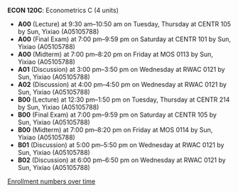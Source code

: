 **ECON 120C**: Econometrics C (4 units)

- **A00** (Lecture) at 9:30 am–10:50 am on Tuesday, Thursday at CENTR 105 by Sun, Yixiao (A05105788)
- **A00** (Final Exam) at 7:00 pm–9:59 pm on Saturday at CENTR 101 by Sun, Yixiao (A05105788)
- **A00** (Midterm) at 7:00 pm–8:20 pm on Friday at MOS 0113 by Sun, Yixiao (A05105788)
- **A01** (Discussion) at 3:00 pm–3:50 pm on Wednesday at RWAC 0121 by Sun, Yixiao (A05105788)
- **A02** (Discussion) at 4:00 pm–4:50 pm on Wednesday at RWAC 0121 by Sun, Yixiao (A05105788)
- **B00** (Lecture) at 12:30 pm–1:50 pm on Tuesday, Thursday at CENTR 214 by Sun, Yixiao (A05105788)
- **B00** (Final Exam) at 7:00 pm–9:59 pm on Saturday at CENTR 105 by Sun, Yixiao (A05105788)
- **B00** (Midterm) at 7:00 pm–8:20 pm on Friday at MOS 0114 by Sun, Yixiao (A05105788)
- **B01** (Discussion) at 5:00 pm–5:50 pm on Wednesday at RWAC 0121 by Sun, Yixiao (A05105788)
- **B02** (Discussion) at 6:00 pm–6:50 pm on Wednesday at RWAC 0121 by Sun, Yixiao (A05105788)

[Enrollment numbers over time](./ECON120C.tsv)
